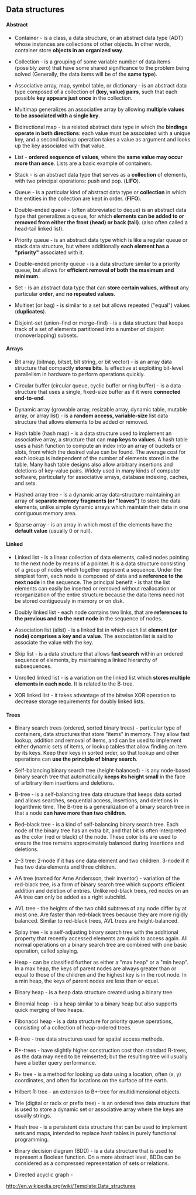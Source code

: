 Data structures
-

#### Abstract

* Container - is a class, a data structure, or an abstract data type (ADT)
whose instances are collections of other objects. In other words, container store **objects in an organized way**.

* Collection - is a grouping of some variable number of data items (possibly zero)
that have some shared significance to the problem being solved (Generally, the data items will be of the **same type**).

* Associative array, map, symbol table, or dictionary - is an abstract data type
composed of a collection of **(key, value) pairs**, such that each possible **key appears just once** in the collection.

* Multimap generalizes an associative array by allowing **multiple values to be associated with a single key**.

* Bidirectional map - is a related abstract data type in which the **bindings operate in both directions**:
each value must be associated with a unique key,
and a second lookup operation takes a value as argument and looks up the key associated with that value.

* List - **ordered sequence of values**, where the **same value may occur more than once**.
Lists are a basic example of containers.

* Stack - is an abstract data type that serves as a **collection** of elements,
with two principal operations: push and pop. (**LIFO**).

* Queue - is a particular kind of abstract data type or **collection** in which the entities in the collection are kept in order.
(**FIFO**).

* Double-ended queue - (often abbreviated to deque) is an abstract data type that generalizes a queue,
for which **elements can be added to or removed from either the front (head) or back (tail)**.
(also often called a head-tail linked list).

* Priority queue - is an abstract data type which is like a regular queue or stack data structure,
but where additionally **each element has a "priority"** associated with it.

* Double-ended priority queue - is a data structure similar to a priority queue,
but allows for **efficient removal of both the maximum and minimum**.

* Set - is an abstract data type that can **store certain values**,
**without** any particular **order**, and **no repeated values**.

* Multiset (or bag) - is similar to a set but allows repeated ("equal") values (**duplicates**).

* Disjoint-set (union–find or merge–find) - is a data structure
that keeps track of a set of elements partitioned into a number of disjoint (nonoverlapping) subsets.

#### Arrays

* Bit array (bitmap, bitset, bit string, or bit vector) - is an array data structure that compactly **stores bits**.
Is effective at exploiting bit-level parallelism in hardware to perform operations quickly.

* Circular buffer (circular queue, cyclic buffer or ring buffer) -  is a data structure
that uses a single, fixed-size buffer as if it were **connected end-to-end**.

* Dynamic array (growable array, resizable array, dynamic table, mutable array, or array list) -
is a **random access, variable-size** list data structure that allows elements to be added or removed.

* Hash table (hash map) - is a data structure
used to implement an associative array, a structure that can **map keys to values**. A hash table uses a hash function
to compute an index into an array of buckets or slots, from which the desired value can be found.
The average cost for each lookup is independent of the number of elements stored in the table.
Many hash table designs also allow arbitrary insertions and deletions of key-value pairs.
Widely used in many kinds of computer software,
particularly for associative arrays, database indexing, caches, and sets.

* Hashed array tree - is a dynamic array data-structure
maintaining an array of **separate memory fragments (or "leaves")** to store the data elements,
unlike simple dynamic arrays which maintain their data in one contiguous memory area.

* Sparse array - is an array in which most of the elements have the **default value** (usually 0 or null).

#### Linked

* Linked list - is a linear collection of data elements,
called nodes pointing to the next node by means of a pointer.
It is a data structure consisting of a group of nodes which together represent a sequence.
Under the simplest form, each node is composed of data and a **reference
to the next node** in the sequence.
The principal benefit - is that the list elements can easily be inserted or removed
without reallocation or reorganization of the entire structure
because the data items need not be stored contiguously in memory or on disk.

* Doubly linked list - each node contains two links,
that are **references to the previous and to the next node** in the sequence of nodes.

* Association list (alist) - is a linked list
in which each list **element (or node) comprises a key and a value**.
The association list is said to associate the value with the key.

* Skip list - is a data structure that allows **fast search** within an ordered sequence of elements,
by maintaining a linked hierarchy of subsequences.

* Unrolled linked list - is a variation on the linked list which **stores multiple elements in each node**.
It is related to the B-tree.

* XOR linked list - it takes advantage of the bitwise XOR operation
to decrease storage requirements for doubly linked lists.

#### Trees

* Binary search trees (ordered, sorted binary trees) - particular type of containers,
data structures that store "items" in memory.
They allow fast lookup, addition and removal of items,
and can be used to implement either dynamic sets of items,
or lookup tables that allow finding an item by its keys.
Keep their keys in sorted order, so that lookup and other operations can **use the principle of binary search**.

* Self-balancing binary search tree (height-balanced) - is any node-based binary search tree
that automatically **keeps its height small** in the face of arbitrary item insertions and deletions.

* B-tree - is a self-balancing tree data structure
that keeps data sorted and allows searches,
sequential access, insertions, and deletions in logarithmic time.
The B-tree is a generalization of a binary search tree in that a node **can have more than two children**.

* Red–black tree - is a kind of self-balancing binary search tree.
Each node of the binary tree has an extra bit,
and that bit is often interpreted as the color (red or black) of the node.
These color bits are used to ensure the tree remains approximately balanced during insertions and deletions.

* 2–3 tree:
2-node if it has one data element and two children.
3-node if it has two data elements and three children.

* AA tree (named for Arne Andersson, their inventor) - variation of the red-black tree,
is a form of binary search tree which supports efficient addition and deletion of entries.
Unlike red-black trees, red nodes on an AA tree can only be added as a right subchild.

* AVL tree - the heights of the two child subtrees of any node differ by at most one.
Are faster than red–black trees because they are more rigidly balanced.
Similar to red–black trees, AVL trees are height-balanced.

* Splay tree -  is a self-adjusting binary search tree
with the additional property that recently accessed elements are quick to access again.
All normal operations on a binary search tree are combined with one basic operation, called splaying.

* Heap - can be classified further as either a "max heap" or a "min heap".
In a max heap, the keys of parent nodes are always greater than or equal
to those of the children and the highest key is in the root node.
In a min heap, the keys of parent nodes are less than or equal.

* Binary heap - is a heap data structure created using a binary tree.

* Binomial heap - is a heap similar to a binary heap
but also supports quick merging of two heaps.

* Fibonacci heap - is a data structure for priority queue operations,
consisting of a collection of heap-ordered trees.

* R-tree - tree data structures used for spatial access methods.

* R*-trees - have slightly higher construction cost than standard R-trees,
as the data may need to be reinserted;
but the resulting tree will usually have a better query performance.

* R+ tree - is a method for looking up data using a location, often (x, y) coordinates,
and often for locations on the surface of the earth.

* Hilbert R-tree - an extension to B+-tree for multidimensional objects.

* Trie (digital or radix or prefix tree) - is an ordered tree data structure
that is used to store a dynamic set or associative array where the keys are usually strings.

* Hash tree - is a persistent data structure that can be used to implement sets and maps,
intended to replace hash tables in purely functional programming.

* Binary decision diagram (BDD) -  is a data structure
that is used to represent a Boolean function.
On a more abstract level, BDDs can be considered
as a compressed representation of sets or relations.

* Directed acyclic graph -

http://en.wikipedia.org/wiki/Template:Data_structures
